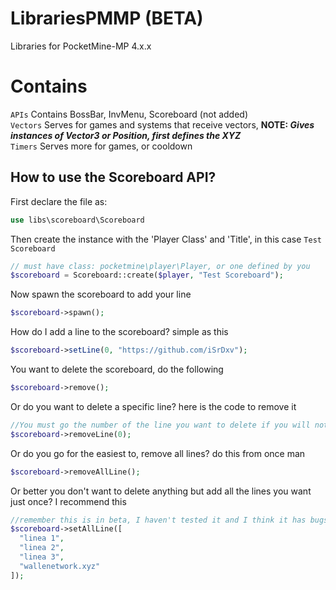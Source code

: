 # LibrariesPMMP (BETA)
Libraries for PocketMine-MP 4.x.x
# Contains
`APIs` Contains BossBar, InvMenu, Scoreboard (not added) <br />
`Vectors` Serves for games and systems that receive vectors, **NOTE: *Gives instances of Vector3 or Position, first defines the XYZ*** <br />
`Timers` Serves more for games, or cooldown

## How to use the Scoreboard API?
First declare the file as:
```php
use libs\scoreboard\Scoreboard
```

Then create the instance with the 'Player Class' and 'Title', in this case ``Test Scoreboard``
```php
// must have class: pocketmine\player\Player, or one defined by you
$scoreboard = Scoreboard::create($player, "Test Scoreboard");
```

Now spawn the scoreboard to add your line
```php
$scoreboard->spawn();
```

How do I add a line to the scoreboard? simple as this
```php
$scoreboard->setLine(0, "https://github.com/iSrDxv");
```

You want to delete the scoreboard, do the following
```php
$scoreboard->remove();
```

Or do you want to delete a specific line? here is the code to remove it
```php
//You must go the number of the line you want to delete if you will not delete an incorrect line
$scoreboard->removeLine(0);
```

Or do you go for the easiest to, remove all lines? do this from once man
```php
$scoreboard->removeAllLine();
```

Or better you don't want to delete anything but add all the lines you want just once? I recommend this
```php
//remember this is in beta, I haven't tested it and I think it has bugs anyway open a pull request
$scoreboard->setAllLine([
  "linea 1",
  "linea 2",
  "linea 3", 
  "wallenetwork.xyz"
]);
```
